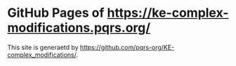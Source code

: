 # GitHub Pages of <https://ke-complex-modifications.pqrs.org/>

This site is generaetd by <https://github.com/pqrs-org/KE-complex_modifications/>.

